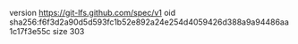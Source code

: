 version https://git-lfs.github.com/spec/v1
oid sha256:f6f3d2a90d5d593fc1b52e892a24e254d4059426d388a9a94486aa1c17f3e55c
size 303
